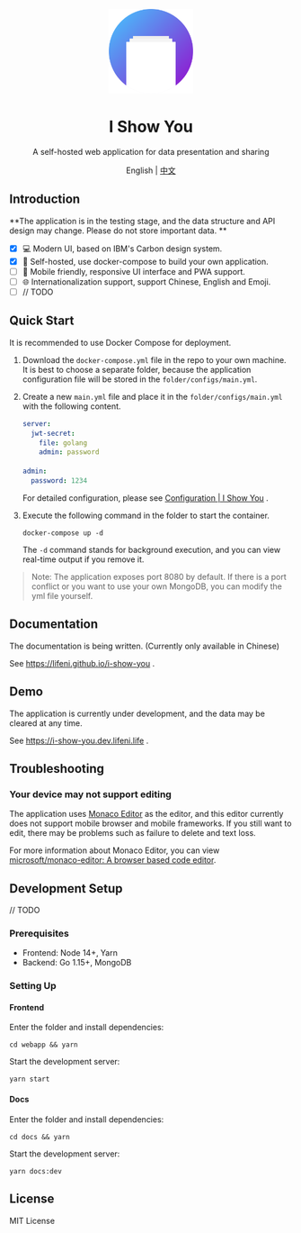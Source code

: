 <p align="center">
  <img width="150px" alt="Logo" src="logo.svg" />
</p>

<h1 align="center">I Show You</h1>
<p align="center">A self-hosted web application for data presentation and sharing</p>
<p align="center">English | <a href="README.zh-CN.md">中文</a></p>

## Introduction

**The application is in the testing stage, and the data structure and API design may change. Please do not store important data. **

- [x] 💻 Modern UI, based on IBM's Carbon design system.
- [x] 🚀 Self-hosted, use docker-compose to build your own application.
- [ ] 📱 Mobile friendly, responsive UI interface and PWA support.
- [ ] 🌐 Internationalization support, support Chinese, English and Emoji.
- [ ] // TODO

## Quick Start

It is recommended to use Docker Compose for deployment.

1. Download the `docker-compose.yml` file in the repo to your own machine. It is best to choose a separate folder, because the application configuration file will be stored in the `folder/configs/main.yml`.

2. Create a new `main.yml` file and place it in the `folder/configs/main.yml` with the following content.

    ```yml
    server:
      jwt-secret:
        file: golang
        admin: password
    
    admin:
      password: 1234
    ```

    For detailed configuration, please see [Configuration | I Show You](https://lifeni.github.io/i-show-you/config/) .

3. Execute the following command in the folder to start the container.

    ```shell
    docker-compose up -d
    ```

    The `-d` command stands for background execution, and you can view real-time output if you remove it.

> Note: The application exposes port 8080 by default. If there is a port conflict or you want to use your own MongoDB, you can modify the yml file yourself.

## Documentation

The documentation is being written. (Currently only available in Chinese)

See https://lifeni.github.io/i-show-you .

## Demo

The application is currently under development, and the data may be cleared at any time.

See https://i-show-you.dev.lifeni.life .

## Troubleshooting

### Your device may not support editing

The application uses [Monaco Editor](https://microsoft.github.io/monaco-editor/) as the editor, and this editor currently does not support mobile browser and mobile frameworks. If you still want to edit, there may be problems such as failure to delete and text loss.

For more information about Monaco Editor, you can view [microsoft/monaco-editor: A browser based code editor](https://github.com/Microsoft/monaco-editor#monaco-editor).

## Development Setup

// TODO

### Prerequisites

- Frontend: Node 14+, Yarn
- Backend: Go 1.15+, MongoDB

### Setting Up

#### Frontend

Enter the folder and install dependencies:

```shell script
cd webapp && yarn
```

Start the development server:

```shell script
yarn start
```

#### Docs

Enter the folder and install dependencies:

```shell script
cd docs && yarn
```

Start the development server:

```shell script
yarn docs:dev
```

## License

MIT License
